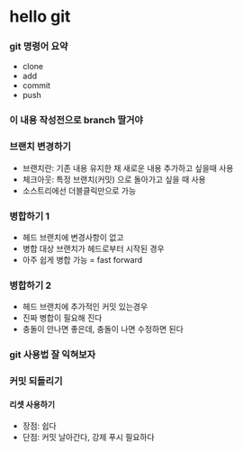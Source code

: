 # hello git

### git 명령어 요약

 - clone
 - add
 - commit
 - push


### 이 내용 작성전으로 branch 딸거야

### 브랜치 변경하기
 - 브랜치란: 기존 내용 유지한 채 새로운 내용 추가하고 싶을때 사용
 - 체크아웃: 특정 브랜치(커밋) 으로 돌아가고 싶을 때 사용
 - 소스트리에선 더블클릭만으로 가능

### 병합하기 1
- 헤드 브랜치에 변경사항이 없고
- 병합 대상 브랜치가 헤드로부터 시작된 경우
- 아주 쉽게 병합 가능 = fast forward

### 병합하기 2
- 헤드 브랜치에 추가적인 커밋 있는경우
- 진짜 병합이 필요해 진다
- 충돌이 안나면 좋은데, 충돌이 나면 수정하면 된다

### git 사용법 잘 익혀보자

### 커밋 되돌리기

#### 리셋 사용하기
- 장점: 쉽다
- 단점: 커밋 날아간다, 강제 푸시 필요하다